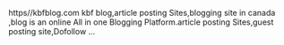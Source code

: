  https//kbfblog.com
kbf blog,article posting Sites,blogging site in canada ,blog is an online All in one Blogging Platform.article posting Sites,guest posting site,Dofollow ...
